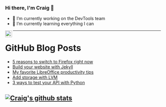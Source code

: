 ### Hi there, I'm Craig 👋

<!--
**CraigTeelFugro/CraigTeelFugro** is a ✨ _special_ ✨ repository because its `README.md` (this file) appears on your GitHub profile.

Here are some ideas to get you started:
-->

- 🔭 I’m currently working on the DevTools team
- 🌱 I’m currently learning everything I can

[<img align="left" alt="Craig Teel | LinkedIn" width="22px" src="https://cdn.jsdelivr.net/npm/simple-icons@v3/icons/linkedin.svg" />][linkedin]

---

# GitHub Blog Posts

<!-- BLOG-POST-LIST:START -->
- [5 reasons to switch to Firefox right now](https://opensource.com/article/21/9/switch-to-firefox)
- [Build your website with Jekyll](https://opensource.com/article/21/9/build-website-jekyll)
- [My favorite LibreOffice productivity tips](https://opensource.com/article/21/9/libreoffice-tips)
- [Add storage with LVM](https://opensource.com/article/21/9/add-storage-lvm)
- [3 ways to test your API with Python](https://opensource.com/article/21/9/unit-test-python)
<!-- BLOG-POST-LIST:END -->

## [![Craig's github stats](https://github-readme-stats.vercel.app/api?username=craigteelfugro)](https://github.com/anuraghazra/github-readme-stats)


[linkedin]: https://linkedin.com/in/craig-teel-b8786771
